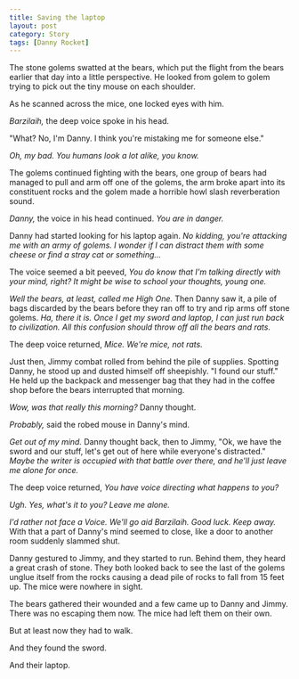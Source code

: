 ```yaml
---
title: Saving the laptop
layout: post
category: Story
tags: [Danny Rocket]
---
```

The stone golems swatted at the bears, which put the flight from the bears earlier that day into a little perspective. He looked from golem to golem trying to pick out the tiny mouse on each shoulder.

As he scanned across the mice, one locked eyes with him.

_Barzilaih,_ the deep voice spoke in his head.

<!-- more -->

"What? No, I'm Danny. I think you're mistaking me for someone else."

_Oh, my bad. You humans look a lot alike, you know._

The golems continued fighting with the bears, one group of bears had managed to pull and arm off one of the golems, the arm broke apart into its constituent rocks and the golem made a horrible howl slash reverberation sound.

_Danny,_ the voice in his head continued. _You are in danger._

Danny had started looking for his laptop again. _No kidding, you're attacking me with an army of golems. I wonder if I can distract them with some cheese or find a stray cat or something&#8230;_

The voice seemed a bit peeved, _You do know that I'm talking directly with your mind, right? It might be wise to school your thoughts, young one._

_Well the bears, at least, called me High One._ Then Danny saw it, a pile of bags discarded by the bears before they ran off to try and rip arms off stone golems. _Ha, there it is. Once I get my sword and laptop, I can just run back to civilization. All this confusion should throw off all the bears and rats._

The deep voice returned, _Mice. We're mice, not rats._

Just then, Jimmy combat rolled from behind the pile of supplies. Spotting Danny, he stood up and dusted himself off sheepishly. "I found our stuff." He held up the backpack and messenger bag that they had in the coffee shop before the bears interrupted that morning.

_Wow, was that really this morning?_ Danny thought.

_Probably,_ said the robed mouse in Danny's mind.

_Get out of my mind._ Danny thought back, then to Jimmy, "Ok, we have the sword and our stuff, let's get out of here while everyone's distracted." _Maybe the writer is occupied with that battle over there, and he'll just leave me alone for once._

The deep voice returned, _You have voice directing what happens to you?_

_Ugh. Yes, what's it to you? Leave me alone._

_I'd rather not face a Voice. We'll go aid Barzilaih. Good luck. Keep away._ With that a part of Danny's mind seemed to close, like a door to another room suddenly slammed shut.

Danny gestured to Jimmy, and they started to run. Behind them, they heard a great crash of stone. They both looked back to see the last of the golems unglue itself from the rocks causing a dead pile of rocks to fall from 15 feet up. The mice were nowhere in sight.

The bears gathered their wounded and a few came up to Danny and Jimmy. There was no escaping them now. The mice had left them on their own.

But at least now they had to walk.

And they found the sword.

And their laptop.